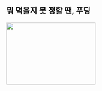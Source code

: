 ## 뭐 먹을지 못 정할 땐, 푸딩

<a href="https://caufooding.com/"><img src="https://d3ojewq8movb4o.cloudfront.net/MetaImage.png" align="필터링 검색으로 찾는 중앙대 맛집" height="165.25" width="238" ></a>

